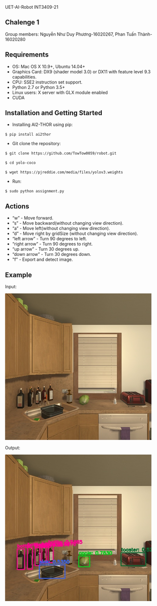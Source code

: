 UET-AI-Robot INT3409-21
## Chalenge 1

Group members:	Nguyễn Như Duy Phương-16020267, Phan Tuấn Thành-16020280

## Requirements
* OS: Mac OS X 10.9+, Ubuntu 14.04+
* Graphics Card: DX9 (shader model 3.0) or DX11 with feature 	level 9.3 capabilities.
* CPU: SSE2 instruction set support.
* Python 2.7 or Python 3.5+
* Linux users: X server with GLX module enabled
* CUDA

## Installation and Getting Started
* Installing AI2-THOR using pip:

`$ pip install ai2thor`

* Git clone the repository:

`$ git clone https://github.com/TowTow0059/robot.git`

`$ cd yolo-coco`

`$ wget https://pjreddie.com/media/files/yolov3.weights`

* Run:

`$ sudo python assignment.py`

## Actions
* “w” - Move forward.
* “s” - Move backward(without changing view direction).
* “a” - Move left(without changing view direction).
* “d” - Move right by gridSize (without changing view direction).
* “left arrow” - Turn 90 degrees to left.
* “right arrow” - Turn 90 degrees to right.
* “up arrow” - Turn 30 degrees up.
* “down arrow” - Turn 30 degrees down.
* "f" - Export and detect image.
## Example
Input:

![input](/img/image.jpg)

Output:

![output](/img/detected_image.jpg)
